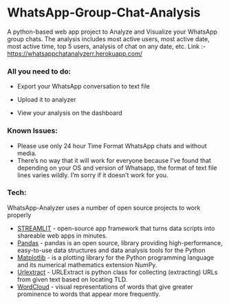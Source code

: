 # WhatsApp-Group-Chat-Analysis

A python-based web app project to Analyze and Visualize your WhatsApp group chats. The analysis includes most active users, most active date, most active time, top 5 users, analysis of chat on any date, etc.
Link :- https://whatsappchatanalyzerr.herokuapp.com/ 

### All you need to do:

- Export your WhatsApp conversation to text file

- Upload it to analyzer

- View your analysis on the dashboard

### Known Issues:
- Please use only 24 hour Time Format WhatsApp chats and without media.
- There’s no way that it will work for everyone because I’ve found that depending on your OS and version of Whatsapp, the format of text file lines varies wildly. I’m sorry if it doesn’t work for you.

### Tech:
WhatsApp-Analyzer uses a number of open source projects to work properly


 - [STREAMLIT](https://streamlit.io/) - open-source app framework that turns data scripts into shareable web apps in minutes.
 - [Pandas](https://pandas.pydata.org/) - pandas is an open source, library providing high-performance, easy-to-use data structures and data analysis tools for the Python
 - [Matplotlib](https://matplotlib.org/) - is a plotting library for the Python programming language and its numerical mathematics extension NumPy.
 - [Urlextract](https://urlextract.readthedocs.io/en/latest/urlextract.html) - URLExtract is python class for collecting (extracting) URLs from given text based on locating TLD.
 - [WordCloud](https://in.mathworks.com/help/textanalytics/ref/ldamodel.wordcloud.html) - visual representations of words that give greater prominence to words that appear more frequently.
